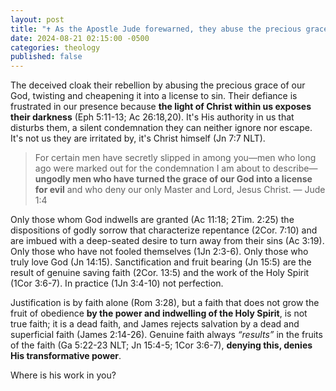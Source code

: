 ```yaml
---
layout: post
title: "✝️ As the Apostle Jude forewarned, they abuse the precious grace of our God, twisting and cheapening it into a license to sin. They flaunt their rebellion around us because the light of Christ within us exposes their darkness."
date: 2024-08-21 02:15:00 -0500
categories: theology
published: false
---
```


<!-- When false Christians sin under the guise of grace, they expose their rebellion against the God who empowers true believers, fulfilling the prophecy of Jude 4. -->

<!-- They brazenly display their rebellion because the presence of Christ within us lays bare their corruption, provoking them to rage against His authority. -->

<!-- They flaunt their rebellion around us because the presence of Christ in us exposes their corruption. They rage against His authority. -->

The deceived cloak their rebellion by abusing the precious grace of our God, twisting and cheapening it into a license to sin. Their defiance is frustrated in our presence because **the light of Christ within us exposes their darkness** (Eph 5:11-13; Ac 26:18,20). It's His authority in us that disturbs them, a silent condemnation they can neither ignore nor escape. It's not us they are irritated by, it's Christ himself (Jn 7:7 NLT).

<!-- like hydrogen peroxide to a dirty wound -->

<!--  -->

> For certain men have secretly slipped in among you—men who long ago were marked out for the condemnation I am about to describe—**ungodly men who have turned the grace of our God into a license for evil** and who deny our only Master and Lord, Jesus Christ. &mdash; Jude 1:4

Only those whom God indwells are granted (Ac 11:18; 2Tim. 2:25) the dispositions of godly sorrow that characterize repentance (2Cor. 7:10) and are imbued with a deep-seated desire to turn away from their sins (Ac 3:19). Only those who have not fooled themselves (1Jn 2:3-6). Only those who truly love God (Jn 14:15). Sanctification and fruit bearing (Jn 15:5) are the result of genuine saving faith (2Cor. 13:5) and the work of the Holy Spirit (1Cor 3:6-7). In practice (1Jn 3:4-10) not perfection. 

Justification is by faith alone (Rom 3:28), but a faith that does not grow the fruit of obedience **by the power and indwelling of the Holy Spirit**, is not true faith; it is a dead faith, and James rejects salvation by a dead and superficial faith (James 2:14-26). Genuine faith always *&ldquo;results&rdquo;* in the fruits of the faith (Ga 5:22-23 NLT; Jn 15:4-5; 1Cor 3:6-7), **denying this, denies His transformative power**.

Where is his work in you?

<!-- . -->

<script>
    var refTagger = {
        settings: {
            bibleVersion: 'NET'
        }
    }; 

    (function(d, t) {
        var n=d.querySelector('[nonce]');
        refTagger.settings.nonce = n && (n.nonce||n.getAttribute('nonce'));
        var g = d.createElement(t), s = d.getElementsByTagName(t)[0];
        g.src = 'https://api.reftagger.com/v2/RefTagger.js';
        g.nonce = refTagger.settings.nonce;
        s.parentNode.insertBefore(g, s);
    }(document, 'script'));
</script>